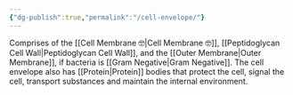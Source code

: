 ```yaml
---
{"dg-publish":true,"permalink":"/cell-envelope/"}
---
```


Comprises of the [[Cell Membrane 🤓\|Cell Membrane 🤓]], [[Peptidoglycan Cell Wall\|Peptidoglycan Cell Wall]], and the [[Outer Membrane\|Outer Membrane]], if bacteria is [[Gram Negative\|Gram Negative]].
The cell envelope also has [[Protein\|Protein]] bodies that protect the cell, signal the cell, transport substances and maintain the internal environment.